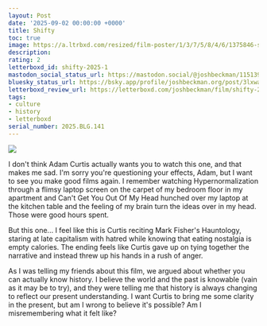 ```yaml
---
layout: Post
date: '2025-09-02 00:00:00 +0000'
title: Shifty
toc: true
image: https://a.ltrbxd.com/resized/film-poster/1/3/7/5/8/4/6/1375846-shifty-2025-1-0-600-0-900-crop.jpg?v=c14a9c3fc4
description:
rating: 2
letterboxd_id: shifty-2025-1
mastodon_social_status_url: https://mastodon.social/@joshbeckman/115139468041107916
bluesky_status_url: https://bsky.app/profile/joshbeckman.org/post/3lxwacdo3zf27
letterboxd_review_url: https://letterboxd.com/joshbeckman/film/shifty-2025-1/
tags:
- culture
- history
- letterboxd
serial_number: 2025.BLG.141
---
```

 <p><img src="https://a.ltrbxd.com/resized/film-poster/1/3/7/5/8/4/6/1375846-shifty-2025-1-0-600-0-900-crop.jpg?v=c14a9c3fc4"/></p> <p>I don't think Adam Curtis actually wants you to watch this one, and that makes me sad. I'm sorry you're questioning your effects, Adam, but I want to see you make good films again. I remember watching Hypernormalization through a flimsy laptop screen on the carpet of my bedroom floor in my apartment and Can't Get You Out Of My Head hunched over my laptop at the kitchen table and the feeling of my brain turn the ideas over in my head. Those were good hours spent.</p><p>But this one... I feel like this is Curtis reciting Mark Fisher's Hauntology, staring at late capitalism with hatred while knowing that eating nostalgia is empty calories. The ending feels like Curtis gave up on tying together the narrative and instead threw up his hands in a rush of anger.</p><p>As I was telling my friends about this film, we argued about whether you can actually know history. I believe the world and the past is knowable (vain as it may be to try), and they were telling me that history is always changing to reflect our present understanding. I want Curtis to bring me some clarity in the present, but am I wrong to believe it's possible? Am I misremembering what it felt like?</p> 
